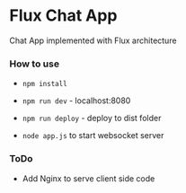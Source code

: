 Flux Chat App
===============
Chat App implemented with Flux architecture

### How to use

- `npm install`
- `npm run dev` - localhost:8080
- `npm run deploy` - deploy to dist folder

- `node app.js` to start websocket server

### ToDo
- Add Nginx to serve client side code